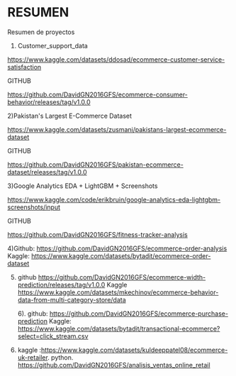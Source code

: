 # RESUMEN
Resumen de proyectos

1) Customer_support_data

https://www.kaggle.com/datasets/ddosad/ecommerce-customer-service-satisfaction

GITHUB

https://github.com/DavidGN2016GFS/ecommerce-consumer-behavior/releases/tag/v1.0.0

2)Pakistan's Largest E-Commerce Dataset

https://www.kaggle.com/datasets/zusmani/pakistans-largest-ecommerce-dataset

GITHUB

https://github.com/DavidGN2016GFS/pakistan-ecommerce-dataset/releases/tag/v1.0.0

3)Google Analytics EDA + LightGBM + Screenshots



https://www.kaggle.com/code/erikbruin/google-analytics-eda-lightgbm-screenshots/input 

GITHUB

https://github.com/DavidGN2016GFS/fitness-tracker-analysis

4)Github: https://github.com/DavidGN2016GFS/ecommerce-order-analysis 
Kaggle: https://www.kaggle.com/datasets/bytadit/ecommerce-order-dataset

5) github
   https://github.com/DavidGN2016GFS/ecommerce-width-prediction/releases/tag/v1.0.0
   Kaggle
   https://www.kaggle.com/datasets/mkechinov/ecommerce-behavior-data-from-multi-category-store/data

   6). github: https://github.com/DavidGN2016GFS/ecommerce-purchase-prediction
   Kaggle: https://www.kaggle.com/datasets/bytadit/transactional-ecommerce?select=click_stream.csv
7)  kaggle :https://www.kaggle.com/datasets/kuldeeppatel08/ecommerce-uk-retailer.  python. https://github.com/DavidGN2016GFS/analisis_ventas_online_retail
